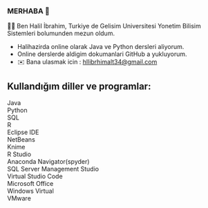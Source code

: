### MERHABA 👋
👨‍💻 Ben Halil İbrahim, Turkiye de Gelisim Universitesi Yonetim Bilisim Sistemleri bolumunden mezun oldum.

- Halihazirda online olarak Java ve Python dersleri aliyorum.
- Online derslerde aldigim dokumanlari GitHub a yukluyorum.
- :envelope: Bana ulasmak icin : hllibrhimalt34@gmail.com

Kullandığım diller ve programlar:
-
Java      
Python      
SQL     
R     
Eclipse IDE     
NetBeans      
Knime     
R Studio     
Anaconda Navigator(spyder)      
SQL Server Management Studio      
Virtual Studio Code     
Microsoft Office      
Windows Virtual     
VMware      







